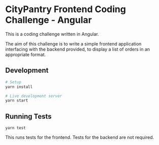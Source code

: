 # CityPantry Frontend Coding Challenge - Angular
This is a coding challenge written in Angular.

The aim of this challenge is to write a simple frontend application
interfacing with the backend provided, to display a list of orders in an
appropriate format.

## Development
```bash
# Setup
yarn install

# Live development server
yarn start
```

## Running Tests
```
yarn test
```
This runs tests for the frontend. Tests for the backend are not required.
